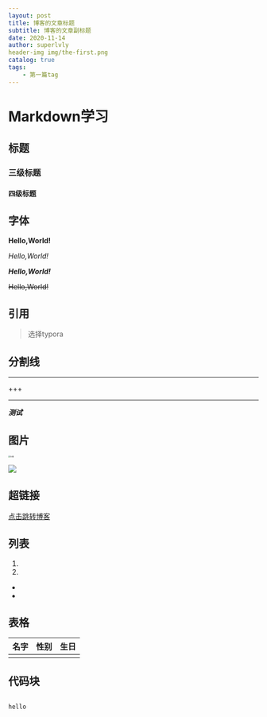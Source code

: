 ```yaml
---
layout: post
title: 博客的文章标题
subtitle: 博客的文章副标题
date: 2020-11-14
author: superlvly
header-img img/the-first.png
catalog: true
tags:
    - 第一篇tag
---
```

# Markdown学习

## 标题

### 三级标题

#### 四级标题



## 字体

**Hello,World!**

*Hello,World!*

***Hello,World!***

~~Hello,World!~~



## 引用

> 选择typora



## 分割线

---

+++

***

***测试***



## 图片

<img src="/Users/superlvly/Pictures/头像.jpeg" alt="头像" style="zoom:25%;" />



![](https://awps-assets.meituan.net/mit-x/blog-images-bundle-2016/bd20c215.png)

## 超链接

[点击跳转博客](https://superlvly.github.io)



## 列表

1. 
2. 

- 
- 



## 表格

| 名字 | 性别 | 生日 |
| ---- | ---- | ---- |
|      |      |      |

## 代码块

```java

```

`hello`




